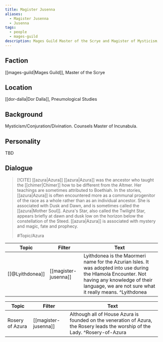 ```yaml
---
title: Magister Jusenna
aliases:
  - Magister Jusenna
  - Jusenna
tags:
  - people
  - mages-guild
description: Mages Guild Master of the Scrye and Magister of Mysticism, Conjuration, and Divination.
---
```

## Faction
[[mages-guild|Mages Guild]], Master of the Scrye
## Location
[[dor-dalla|Dor Dalla]], Pneumological Studies
## Background
Mysticism/Conjuration/Divination. Counsels Master of Incunabula.
## Personality
TBD
## Dialogue

> [!CITE] [[azura|Azura]]
> [[azura|Azura]] was the ancestor who taught the [[chimer|Chimer]] how to be different from the Altmer. Her teachings are sometimes attributed to Boethiah. In the stories, [[azura|Azura]] is often encountered more as a communal progenitor of the race as a whole rather than as an individual ancestor. She is associated with Dusk and Dawn, and is sometimes called the [[azura|Mother Soul]]. Azura's Star, also called the Twilight Star, appears briefly at dawn and dusk low on the horizon below the constellation of the Steed. [[azura|Azura]] is associated with mystery and magic, fate and prophecy.
> 
> #Topic/Azura
> 


| Topic           | Filter               | Text                                                                                                                                                                                                       |
| --------------- | -------------------- | ---------------------------------------------------------------------------------------------------------------------------------------------------------------------------------------------------------- |
| [[@Lyithdonea]] | [[magister-jusenna]] | Lyithdonea is the Maormeri name for the Azurian Isles. It was adopted into use during the Hlamola Encounter. Not having any knowledge of their language, we are not sure what it really means. ^Lyithdonea |

| Topic           | Filter               | Text                                                                                                                          |
| --------------- | -------------------- | ----------------------------------------------------------------------------------------------------------------------------- |
| Rosery of Azura | [[magister-jusenna]] | Although all of House Azura is founded on the veneration of Azura, the Rosery leads the worship of the Lady. ^Rosery-of-Azura |

